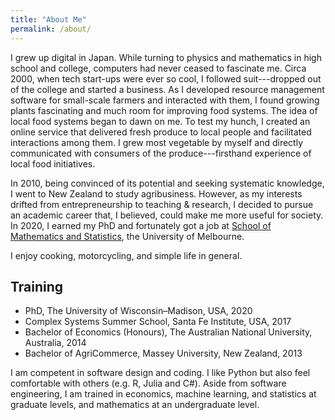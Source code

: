 ```yaml
---
title: "About Me"
permalink: /about/
---
```


<!--
[Curriculum Vitae](cv.pdf)
-->

I grew up digital in Japan. While turning to physics and mathematics in high school and college, computers had never ceased to fascinate me. Circa 2000, when tech start-ups were ever so cool, I followed suit---dropped out of the college and started a business. As I developed resource management software for small-scale farmers and interacted with them, I found growing plants fascinating and much room for improving food systems. The idea of local food systems began to dawn on me. To test my hunch, I created an online service that delivered fresh produce to local people and facilitated interactions among them. I grew most vegetable by myself and directly communicated with consumers of the produce---firsthand experience of local food initiatives.

In 2010, being convinced of its potential and seeking systematic knowledge, I went to New Zealand to study agribusiness. However, as my interests drifted from entrepreneurship to teaching & research, I decided to pursue an academic career that, I believed, could make me more useful for society. In 2020, I earned my PhD and fortunately got a job at [School of Mathematics and Statistics](https://ms.unimelb.edu.au), the University of Melbourne.

I enjoy cooking, motorcycling, and simple life in general.


## Training
- PhD, The University of Wisconsin–Madison, USA, 2020
- Complex Systems Summer School, Santa Fe Institute, USA, 2017
- Bachelor of Economics (Honours), The Australian National University, Australia, 2014
- Bachelor of AgriCommerce, Massey University, New Zealand, 2013

I am competent in software design and coding. I like Python but also feel comfortable with others (e.g. R, Julia and C#). Aside from software engineering, I am trained in economics, machine learning, and statistics at graduate levels, and mathematics at an undergraduate level.

<br />
